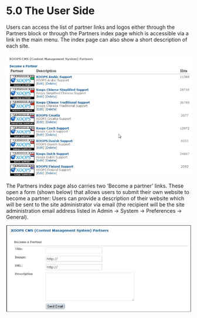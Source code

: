 # 5.0 The User Side

Users can access the list of partner links and logos either through the Partners block or through the Partners index page which is accessible via a link in the main menu. The index page can also show a short description of each site.

![img_26.jpg](../assets/img_26.jpg)  
 
The Partners index page also carries two ‘Become a partner’ links. These open a form (shown below) that allows users to submit their own website to become a partner: Users can provide a description of their website which will be sent to the site administrator via email (the recipient will be the site administration email address listed in Admin -> System -> Preferences -> General).

![img_26.jpg](../assets/img_27.jpg) 



 
